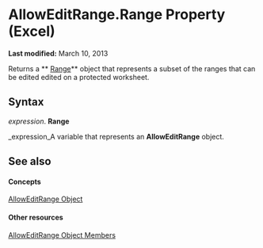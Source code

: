 
# AllowEditRange.Range Property (Excel)

 **Last modified:** March 10, 2013

Returns a  ** [Range](b8207778-0dcc-4570-1234-f130532cc8cd.md)** object that represents a subset of the ranges that can be edited edited on a protected worksheet.

## Syntax

 _expression_. **Range**

 _expression_A variable that represents an  **AllowEditRange** object.


## See also


#### Concepts


 [AllowEditRange Object](2bfd80d1-3a59-162e-194a-8699ca6b0d4b.md)
#### Other resources


 [AllowEditRange Object Members](4b7e9143-6bdf-b7ba-ba33-5116343bb1e4.md)
